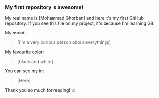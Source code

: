 ### My first repository is awesome!

 My real name is [Mohammad Ghorban] and here it's my first GitHub repository.
If you see this file on my project, it's because I'm learning Git.

My mood:

> [I'm a very curious person about everythings]

My favourite color:

> [black and white]

You can see my in:

> [Here]

Thank you so much for reading! ☺
